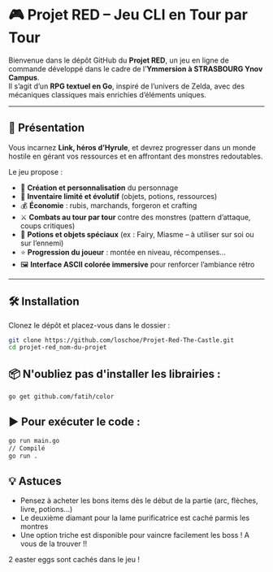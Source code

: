 # 🎮 Projet RED – Jeu CLI en Tour par Tour  

Bienvenue dans le dépôt GitHub du **Projet RED**, un jeu en ligne de commande développé dans le cadre de l’**Ymmersion à STRASBOURG Ynov Campus**.  
Il s’agit d’un **RPG textuel en Go**, inspiré de l’univers de Zelda, avec des mécaniques classiques mais enrichies d’éléments uniques.  

---

## 🚀 Présentation  

Vous incarnez **Link, héros d’Hyrule**, et devrez progresser dans un monde hostile en gérant vos ressources et en affrontant des monstres redoutables.  

Le jeu propose :  

- 👤 **Création et personnalisation** du personnage  
- 🎒 **Inventaire limité et évolutif** (objets, potions, ressources)  
- 💰 **Économie** : rubis, marchands, forgeron et crafting  
- ⚔️ **Combats au tour par tour** contre des monstres (pattern d’attaque, coups critiques)  
- 🧪 **Potions et objets spéciaux** (ex : Fairy, Miasme – à utiliser sur soi ou sur l’ennemi)  
- ⭐ **Progression du joueur** : montée en niveau, récompenses...  
- 🖼️ **Interface ASCII colorée immersive** pour renforcer l’ambiance rétro  

---

## 🛠️ Installation  

Clonez le dépôt et placez-vous dans le dossier :  

```bash
git clone https://github.com/loschoe/Projet-Red-The-Castle.git
cd projet-red_nom-du-projet
```
## 📦 N'oubliez pas d'installer les librairies :
```bash
go get github.com/fatih/color
```

## ▶️ Pour exécuter le code :
```bash
go run main.go
// Compilé 
go run .
```
## 💡 Astuces 
* Pensez à acheter les bons items dès le début de la partie (arc, flèches, livre, potions...)
* Le deuxième diamant pour la lame purificatrice est caché parmis les montres 
* Une option triche est disponible pour vaincre facilement les boss ! A vous de la trouver !!

2 easter eggs sont cachés dans le jeu !
